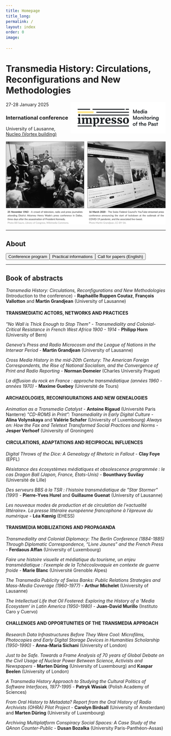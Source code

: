 ```yaml
---
title: Homepage
title_long: 
permalink: /
layout: index
order: 0
image: 

---
```


# Transmedia History: Circulations, Reconfigurations and New Methodologies
<img src="images/impresso.png" alt="image" width="300" height="auto" align="right">
27-28 January 2025

### International conference
University of Lausanne, [Nucleo (Vortex building)](https://impresso.github.io/transmedia/practical)

![Transmedia Conference](images/transmedia_illustration_en.png)

<hr>

## About

<button class="button button1" onclick="window.location.href='https://impresso.github.io/transmedia/program';">Conference program</button><button class="button button1" onclick="window.location.href='https://impresso.github.io/transmedia/practical';">Practical informations</button><button class="button button1" onclick="window.location.href='https://impresso.github.io/transmedia/en';">Call for papers (English)</button>

<hr>

## Book of abstracts

<em>Transmedia History: Circulations, Reconfigurations and New Methodologies</em> (Introduction to the conference) - **Raphaëlle Ruppen Coutaz**, **François Vallotton** and **Martin Grandjean** (University of Lausanne)

#### TRANSMEDIATIC ACTORS, NETWORKS AND PRACTICES

<em>"No Wall is Thick Enough to Stop Them" - Transmediality and Colonial-Critical Resistance in French West Africa 1900 - 1914</em> - **Philipp Horn** (University of Bern)

<em>Geneva's Press and Radio Microcosm and the League of Nations in the Interwar Period</em> - **Martin Grandjean** (University of Lausanne)

<em>Cross Media History in the mid-20th Century: The American Foreign Correspondents, the Rise of National Socialism, and the Convergence of Print and Radio Reporting</em> - **Norman Domeier** (Charles University Prague)

<em>La diffusion du rock en France : approche transmédiatique (années 1960 - années 1970)</em> - **Maxime Guebey** (Université de Tours)

#### ARCHAEOLOGIES, RECONFIGURATIONS AND NEW GENEALOGIES

<em>Animation as a Transmedia Catalyst</em> - **Antoine Rigaud** (Université Paris Nanterre)
<em>"CD-ROMS in Print”: Transmediality in Early Digital Culture</em> - **Alina Volynskaya** and **Valérie Schafer** (University of Luxembourg)
<em>Always on: How the Fax and Teletext Transformed Social Practices and Norms</em> - **Jesper Verhoef** (University of Groningen)

#### CIRCULATIONS, ADAPTATIONS AND RECIPROCAL INFLUENCES

<em>Digital Throws of the Dice: A Genealogy of Rhetoric in Fallout</em> - **Clay Foye** (EPFL)

<em>Résistance des écosystèmes médiatiques et obsolescence programmée : le cas Dragon Ball (Japon, France, États-Unis)</em> - **Bounthavy Suvilay** (Université de Lille)

<em>Des serveurs BBS à la TSR : l'histoire transmédiatique de "Star Stormer" (1991)</em> - **Pierre-Yves Hurel** and **Guillaume Guenat** (University of Lausanne)

<em>Les nouveaux modes de production et de circulation de l’«actualité littéraire». La presse littéraire européenne francophone à l’épreuve du numérique</em> - **Léa Kœnig** (EHESS)
 
#### TRANSMEDIA MOBILIZATIONS AND PROPAGANDA

<em>Transmediality and Colonial Diplomacy: The Berlin Conference (1884-1885) Through Diplomatic Correspondence, “Livre Jaunes” and the French Press</em> - **Ferdaous Affan** (University of Luxembourg)

<em>Faire une histoire visuelle et médiatique du tourisme, un enjeu transmédiatique : l’exemple de la Tchécoslovaquie en contexte de guerre froide</em> - **Marie Blanc** (Université Grenoble Alpes)

<em>The Transmedia Publicity of Swiss Banks: Public Relations Strategies and Mass-Media Coverage (1960-1977)</em> - **Arthur Michelet** (University of Lausanne)

<em>The Intellectual Life that Oil Fostered: Exploring the History of a ‘Media Ecosystem’ in Latin America (1950-1980)</em> - **Juan-David Murillo** (Instituto Caro y Cuervo)

#### CHALLENGES AND OPPORTUNITIES OF THE TRANSMEDIA APPROACH
<em>Research Data Infrastructures Before They Were Cool: Microfilms, Photocopies and Early Digital Storage Devices in Humanities Scholarship (1950-1990)</em> - **Anna-Maria Sichani** (University of London)

<em>Just to be Safe. Towards a Frame Analysis of 70 years of Global Debate on the Civil Usage of Nuclear Power Between Science, Activists and Newspapers</em> - **Marten Düring** (University of Luxembourg) and **Kaspar Beelen** (University of London)

<em>A Transmedia History Approach to Studying the Cultural Politics of Software Interfaces, 1977-1995</em> - **Patryk Wasiak** (Polish Academy of Sciences)

<em>From Oral History to Metadata? Report from the Oral History of Radio Archivists (OHRA) Pilot Project</em> - **Carolyn Birdsall** (University of Amsterdam) and **Marten Düring** (University of Luxembourg)

<em>Archiving Multiplatform Conspiracy Social Spaces: A Case Study of the QAnon Counter-Public</em> - **Dusan Bozalka** (University Paris-Panthéon-Assas)
